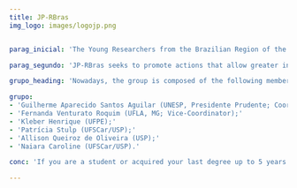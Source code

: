 ```yaml
---
title: JP-RBras
img_logo: images/logojp.png


parag_inicial: 'The Young Researchers from the Brazilian Region of the International Society of Biometrics (JP-RBras) is a group formed by researchers in training or recent graduates from all regions of the country, dedicated to the statistics’ study in biometrics or related areas. The creation of JP-RBras was approved at the RBras general meeting on August 1, 2019, and aims to boost the participation of young researchers in activities related to RBras, allowing for constant renewal in the association’s committees. The JP-RBras charter, approved by the RBras Board of Directors in December 2019, can be found here.'

parag_segundo: 'JP-RBras seeks to promote actions that allow greater interaction between researchers and national and international partnerships in the development of scientific projects, exchanges between professionals and the job market, in addition to contributing to the formation of young colleagues interested in areas such as statistics, statistics applied, data science and other fields of interest to RBras.'

grupo_heading: 'Nowadays, the group is composed of the following members:'

grupo:
- 'Guilherme Aparecido Santos Aguilar (UNESP, Presidente Prudente; Coordinator);'
- 'Fernanda Venturato Roquim (UFLA, MG; Vice-Coordinator);'
- 'Kleber Henrique (UFPE);'
- 'Patrícia Stulp (UFSCar/USP);'
- 'Allison Queiroz de Oliveira (USP);'
- 'Naiara Caroline (UFSCar/USP).'

conc: 'If you are a student or acquired your last degree up to 5 years ago and are interested in the proposal of this group, contact us by e-mail rbras.jp@gmail.com and follow us on the Instagram profile @jp.rbras.'

---
```

